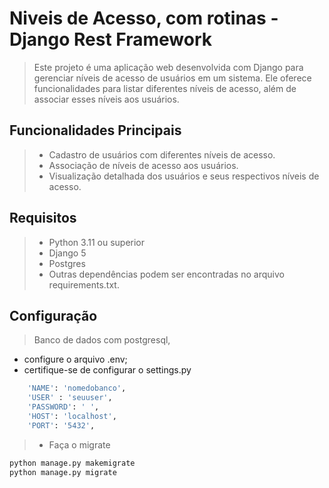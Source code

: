 # Niveis de Acesso, com rotinas - Django Rest Framework

>Este projeto é uma aplicação web desenvolvida com Django para gerenciar níveis de acesso de usuários em um sistema.
>Ele oferece funcionalidades para listar diferentes níveis de acesso, além de associar esses níveis aos usuários.

## Funcionalidades Principais
> - Cadastro de usuários com diferentes níveis de acesso.
> - Associação de níveis de acesso aos usuários.
> - Visualização detalhada dos usuários e seus respectivos níveis de acesso.

## Requisitos
> - Python 3.11 ou superior
> - Django 5
> - Postgres
> - Outras dependências podem ser encontradas no arquivo requirements.txt.

## Configuração
> Banco de dados com postgresql,
   - configure o arquivo .env;
   - certifique-se de configurar o settings.py
   
```bash
    'NAME': 'nomedobanco',
    'USER' : 'seuuser',
    'PASSWORD': ' ',
    'HOST': 'localhost',
    'PORT': '5432',

```
>- Faça o migrate

```bash
python manage.py makemigrate
python manage.py migrate
